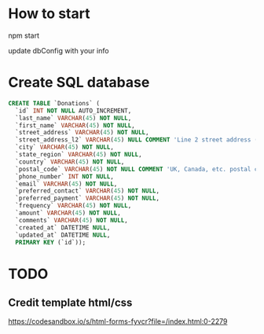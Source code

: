 # How to start
npm start

update dbConfig with your info

# Create SQL database
```sql
CREATE TABLE `Donations` (
  `id` INT NOT NULL AUTO_INCREMENT,
  `last_name` VARCHAR(45) NOT NULL,
  `first_name` VARCHAR(45) NOT NULL,
  `street_address` VARCHAR(45) NOT NULL,
  `street_address_l2` VARCHAR(45) NULL COMMENT 'Line 2 street address (optional)',
  `city` VARCHAR(45) NOT NULL,
  `state_region` VARCHAR(45) NOT NULL,
  `country` VARCHAR(45) NOT NULL,
  `postal_code` VARCHAR(45) NOT NULL COMMENT 'UK, Canada, etc. postal codes are alphanumeric',
  `phone_number` INT NOT NULL,
  `email` VARCHAR(45) NOT NULL,
  `preferred_contact` VARCHAR(45) NOT NULL,
  `preferred_payment` VARCHAR(45) NOT NULL,
  `frequency` VARCHAR(45) NOT NULL,
  `amount` VARCHAR(45) NOT NULL,
  `comments` VARCHAR(45) NOT NULL,
  `created_at` DATETIME NULL,
  `updated_at` DATETIME NULL,
  PRIMARY KEY (`id`));
```
# TODO
## Credit template html/css 
https://codesandbox.io/s/html-forms-fyvcr?file=/index.html:0-2279